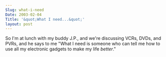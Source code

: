 ```yaml
---
Slug: what-i-need
Date: 2003-02-04
Title: '&quot;What I need...&quot;'
layout: post
---
```


So I&#39;m at lunch with my buddy J.P., and we&#39;re discussing VCRs, DVDs, and PVRs, and he says to me &quot;What I need is someone who can tell me how to use all my electronic gadgets to make my life *better*.&quot;
